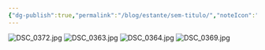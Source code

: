 ```yaml
---
{"dg-publish":true,"permalink":"/blog/estante/sem-titulo/","noteIcon":""}
---
```


![DSC_0372.jpg](/img/user/Blog/Media/DSC_0372.jpg)
![DSC_0363.jpg](/img/user/Blog/Media/DSC_0363.jpg)
![DSC_0364.jpg](/img/user/Blog/Media/DSC_0364.jpg)
![DSC_0369.jpg](/img/user/Blog/Media/DSC_0369.jpg)